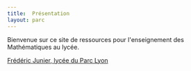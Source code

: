 ```yaml
---
title:  Présentation
layout: parc
---
```


Bienvenue sur ce site de ressources pour l'enseignement des Mathématiques au lycée.


[Frédéric Junier, lycée du Parc Lyon](https://frederic-junier.org)
